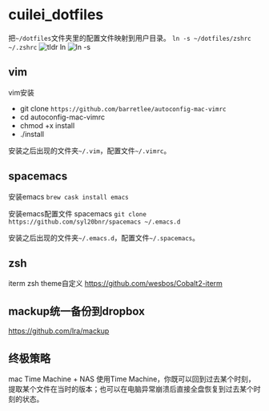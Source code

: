 # cuilei_dotfiles

把`~/dotfiles`文件夹里的配置文件映射到用户目录。
`ln -s ~/dotfiles/zshrc ~/.zshrc`
![tldr ln](http://qiniublog.cuilei.top/tldr%20ln.png)
![ln -s](http://qiniublog.cuilei.top/ln%20-s%20file.png)

## vim
vim安装
- git clone `https://github.com/barretlee/autoconfig-mac-vimrc`
- cd autoconfig-mac-vimrc
- chmod +x install
- ./install

安装之后出现的文件夹`~/.vim`，配置文件`~/.vimrc`。

## spacemacs
安装emacs
`brew cask install emacs`

安装emacs配置文件 spacemacs
`git clone https://github.com/syl20bnr/spacemacs ~/.emacs.d`

安装之后出现的文件夹`~/.emacs.d`，配置文件`~/.spacemacs`。

## zsh

iterm zsh theme自定义
https://github.com/wesbos/Cobalt2-iterm

## mackup统一备份到dropbox

https://github.com/lra/mackup

## 终极策略
mac Time Machine + NAS
使用Time Machine，你既可以回到过去某个时刻，提取某个文件在当时的版本；也可以在电脑异常崩溃后直接全盘恢复到过去某个时刻的状态。